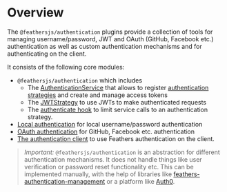 # Overview

The `@feathersjs/authentication` plugins provide a collection of tools for managing username/password, JWT and OAuth (GitHub, Facebook etc.) authentication as well as custom authentication mechanisms and for authenticating on the client.

It consists of the following core modules:

- `@feathersjs/authentication` which includes
  - The [AuthenticationService](./service.md) that allows to register [authentication strategies](./strategy.md) and create and manage access tokens
  - The [JWTStrategy](./jwt.md) to use JWTs to make authenticated requests
  - The [authenticate hook](./hook.md) to limit service calls to an authentication strategy.
- [Local authentication](./local.md) for local username/password authentication
- [OAuth authentication](./oauth.md) for GitHub, Facebook etc. authentication
- [The authentication client](./client.md) to use Feathers authentication on the client.

> *Important:* `@feathersjs/authentication` is an abstraction for different authentication mechanisms. It does not handle things like user verification or password reset functionality etc. This can be implemented manually, with the help of libraries like [feathers-authentication-management](https://github.com/feathers-plus/feathers-authentication-management) or a platform like [Auth0](https://auth0.com/).
